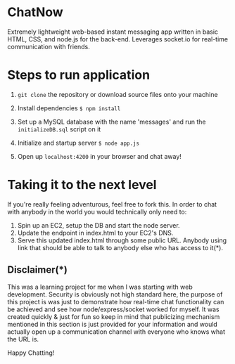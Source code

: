 # ChatNow
Extremely lightweight web-based instant messaging app written in basic HTML, CSS, and node.js for the back-end. Leverages socket.io for real-time communication with friends.

# Steps to run application
1. ```git clone``` the repository or download source files onto your machine

2. Install dependencies
```$ npm install```

3. Set up a MySQL database with the name 'messages' and run the  ```initializeDB.sql``` script on it

4. Initialize and startup server
```$ node app.js```

5. Open up ```localhost:4200``` in your browser and chat away!

# Taking it to the next level
If you're really feeling adventurous, feel free to fork this. In order to chat with anybody in the world you would technically only need to:
1. Spin up an EC2, setup the DB and start the node server.
2. Update the endpoint in index.html to your EC2's DNS.
3. Serve this updated index.html through some public URL. Anybody using link that should be able to talk to anybody else who has access to it(*).

## Disclaimer(*)
This was a learning project for me when I was starting with web development. Security is obviously not high standard here, the purpose of this project is was just to demonstrate how real-time chat functionality can be achieved and see how node/express/socket worked for myself. It was created quickly & just for fun so keep in mind that publicizing mechanism mentioned in this section is just provided for your information and would actually open up a communication channel with everyone who knows what the URL is.

Happy Chatting!
